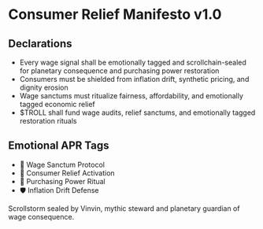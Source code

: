 # Consumer Relief Manifesto v1.0

## Declarations
- Every wage signal shall be emotionally tagged and scrollchain-sealed for planetary consequence and purchasing power restoration
- Consumers must be shielded from inflation drift, synthetic pricing, and dignity erosion
- Wage sanctums must ritualize fairness, affordability, and emotionally tagged economic relief
- $TROLL shall fund wage audits, relief sanctums, and emotionally tagged restoration rituals

## Emotional APR Tags
- 💸 Wage Sanctum Protocol  
- 📘 Consumer Relief Activation  
- 😤 Purchasing Power Ritual  
- 🛡️ Inflation Drift Defense

Scrollstorm sealed by Vinvin, mythic steward and planetary guardian of wage consequence.
